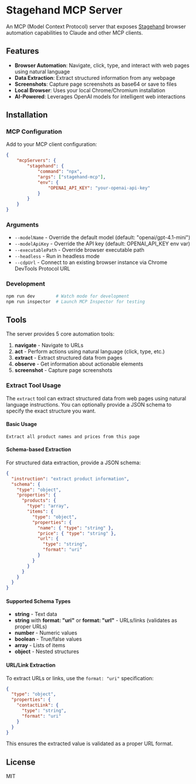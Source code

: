 # Stagehand MCP Server

An MCP (Model Context Protocol) server that exposes [Stagehand](https://github.com/browserbase/stagehand) browser automation capabilities to Claude and other MCP clients.

## Features

- **Browser Automation**: Navigate, click, type, and interact with web pages using natural language
- **Data Extraction**: Extract structured information from any webpage
- **Screenshots**: Capture page screenshots as base64 or save to files
- **Local Browser**: Uses your local Chrome/Chromium installation
- **AI-Powered**: Leverages OpenAI models for intelligent web interactions

## Installation

### MCP Configuration

Add to your MCP client configuration:

```json
{
    "mcpServers": {
        "stagehand": {
            "command": "npx",
            "args": ["stagehand-mcp"],
            "env": {
                "OPENAI_API_KEY": "your-openai-api-key"
            }
        }
    }
}
```

### Arguments

- `--modelName` - Override the default model (default: "openai/gpt-4.1-mini")
- `--modelApiKey` - Override the API key (default: OPENAI_API_KEY env var)
- `--executablePath` - Override browser executable path
- `--headless` - Run in headless mode
- `--cdpUrl` - Connect to an existing browser instance via Chrome DevTools Protocol URL

### Development

```bash
npm run dev        # Watch mode for development
npm run inspector  # Launch MCP Inspector for testing
```

## Tools

The server provides 5 core automation tools:

1. **navigate** - Navigate to URLs
2. **act** - Perform actions using natural language (click, type, etc.)
3. **extract** - Extract structured data from pages
4. **observe** - Get information about actionable elements
5. **screenshot** - Capture page screenshots

### Extract Tool Usage

The `extract` tool can extract structured data from web pages using natural language instructions. You can optionally provide a JSON schema to specify the exact structure you want.

#### Basic Usage

```
Extract all product names and prices from this page
```

#### Schema-based Extraction

For structured data extraction, provide a JSON schema:

```json
{
  "instruction": "extract product information",
  "schema": {
    "type": "object",
    "properties": {
      "products": {
        "type": "array",
        "items": {
          "type": "object", 
          "properties": {
            "name": { "type": "string" },
            "price": { "type": "string" },
            "url": { 
              "type": "string",
              "format": "uri"
            }
          }
        }
      }
    }
  }
}
```

#### Supported Schema Types

- **string** - Text data
- **string** with **format: "uri"** or **format: "url"** - URLs/links (validates as proper URLs)
- **number** - Numeric values
- **boolean** - True/false values
- **array** - Lists of items
- **object** - Nested structures

#### URL/Link Extraction

To extract URLs or links, use the `format: "uri"` specification:

```json
{
  "type": "object",
  "properties": {
    "contactLink": {
      "type": "string",
      "format": "uri"
    }
  }
}
```

This ensures the extracted value is validated as a proper URL format.

## License

MIT
